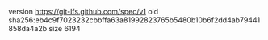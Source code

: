 version https://git-lfs.github.com/spec/v1
oid sha256:eb4c9f7023232cbbffa63a81992823765b5480b10b6f2dd4ab79441858da4a2b
size 6194
